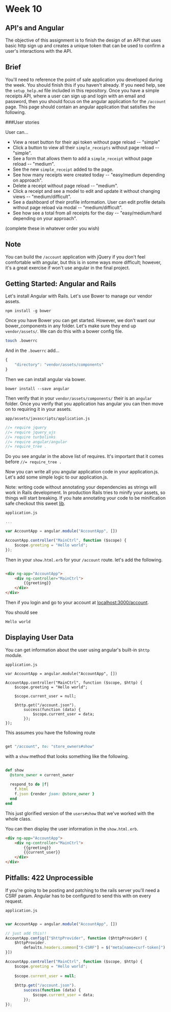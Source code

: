 # Week 10 
## API's and Angular

The objective of this assignment is to finish the design of an API that uses basic http sign up and creates a unique token that can be used to confirm a user's interactions with the API.

## Brief

You'll need to reference the point of sale application you developed during the week. You should finish this if you haven't already. If you need help, see the `setup_help.md` file included in this repository. Once you have a simple receipts API, where a user can sign up and login with an email and password, then you should focus on the angular application for the `/account` page. This page should contain an angular application that satisfies the following.

###User stories

User can...

* View a reset button for their api token without page reload -- "simple"
* Click a button to view all their `simple_receipts` without page reload -- "simple".
* See a form that allows them to add a `simple_receipt` without page reload -- "medium".
* See the new `simple_receipt` added to the page.
* See how many receipts were created today -- "easy/medium depending on approach".
* Delete a receipt without page reload -- "medium".
* Click a receipt and see a model to edit and update  it without changing views -- "medium/difficult".
* See a dashboard of their profile information. User can edit profile details without page reload via modal -- "medium/difficult".
* See how see a total from all receipts for the day -- "easy/medium/hard depending on your approach".

(complete these in whatever order you wish)

## Note

You can build the `/account` application with jQuery if you don't feel comfortable with angular, but this is in some ways more difficult; however, it's a great exercise if won't use angular in the final project.

## Getting Started: Angular and Rails


Let's install Angular with Rails. Let's use Bower to manage our vendor assets.

```
npm install -g bower
```

Once you have Bower you can get started. However, we don't want our bower_components in any folder. Let's make sure they end up `vendor/assets/`. We can do this with a bower config file.



```bash
touch .bowerrc

```

And in the `.bowerrc` add...


```javascript
{
	"directory": "vendor/assets/components"
}

```

Then we can install angular via bower.


```
bower install --save angular
```

Then verify that in your `vendor/assets/components/` their is an `angular` folder. Once you verify that you application has angular you can then move on to requiring it in your assets.

`app/assets/javascripts/application.js`

```javascript
//= require jquery
//= require jquery_ujs
//= require turbolinks
//= require angular/angular 
//= require_tree .

```

Do you see angular in the above list of requires. It's important that it comes before `//= require_tree .`


Now you can write all you angular application code in your application.js. Let's add some simple logic to our application.js.

Note: writing code without annotating your dependencies as strings will work in Rails development. In production Rails tries to minify your assets, so things will start breaking. If you hate annotating your code to be minification safe checkout this sweet [lib](https://github.com/olov/ng-annotate).

`application.js`

```javascript
...

var AccountApp = angular.module("AccountApp", [])

AccountApp.controller("MainCtrl", function ($scope) {
	$scope.greeting = "Hello world";
});

```

Then in your `show.html.erb` for your `/account` route. let's add the following.

```html

<div ng-app="AccountApp">
	<div ng-controller="MainCtrl">
		{{greeting}}
	</div>
</div>

```

Then if you login and go to your account at [localhost:3000/account](localhost:3000/account).

You should see 

```
Hello world
```


## Displaying User Data

You can get information about the user using angular's built-in `$http` module.


`application.js`

```
var AccountApp = angular.module("AccountApp", [])

AccountApp.controller("MainCtrl", function ($scope, $http) {
	$scope.greeting = "Hello world";
	
	$scope.current_user = null;
	
	$http.get("/account.json").
		success(function (data) {
			$scope.current_user = data;
		});
});

```



This assumes you have the following route


```ruby

get "/account", to: "store_owners#show"
```

with a `show` method that looks something like the following.



```ruby

def show
  @store_owner = current_owner
  
  respond_to do |f|
  	f.html
  	f.json {render json: @store_owner }
  end
end

```

This just glorified version of the `users#show` that we've worked with the whole class.


You can then display the user information in the `show.html.erb`.


```html
<div ng-app="AccountApp">
	<div ng-controller="MainCtrl">
		{{greeting}}
		{{current_user}}
	</div>
</div>

```

## Pitfalls: 422 Unprocessible

If you're going to be posting and patching to the rails server you'll need a CSRF param. Angular has to be configured to send this with on every request.

`application.js`

```javascript

var AccountApp = angular.module("AccountApp", [])

// just add this!! 
AccountApp.config(["$httpProvider", function ($httpProvider) {
	$httpProvider.
		defaults.headers.common["X-CSRF"] = $("meta[name=csrf-token]").attr("content");
}])

AccountApp.controller("MainCtrl", function ($scope, $http) {
	$scope.greeting = "Hello world";
	
	$scope.current_user = null;
	
	$http.get("/account.json").
		success(function (data) {
			$scope.current_user = data;
		});
});

```
